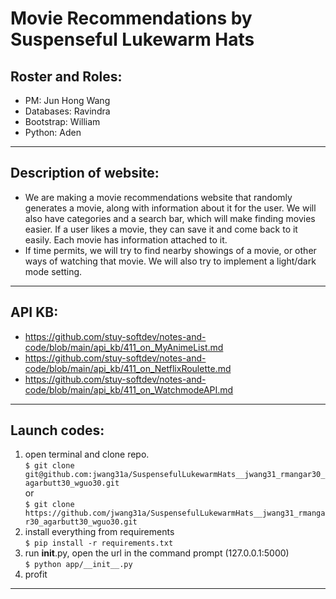 # Movie Recommendations by Suspenseful Lukewarm Hats

## Roster and Roles: 
 * PM: Jun Hong Wang  
 * Databases: Ravindra
 * Bootstrap: William
 * Python: Aden
---
## Description of website:
- We are making a movie recommendations website that randomly generates a movie, along with information about it for the user. We will also have categories and a search bar, which will make finding movies easier. If a user likes a movie, they can save it and come back to it easily. Each movie has information attached to it. 
- If time permits, we will try to find nearby showings of a movie, or other ways of watching that movie. We will also try to implement a light/dark mode setting. 
---
## API KB:
- https://github.com/stuy-softdev/notes-and-code/blob/main/api_kb/411_on_MyAnimeList.md
- https://github.com/stuy-softdev/notes-and-code/blob/main/api_kb/411_on_NetflixRoulette.md
- https://github.com/stuy-softdev/notes-and-code/blob/main/api_kb/411_on_WatchmodeAPI.md
---
## Launch codes:
1) open terminal and clone repo.  
```$ git clone git@github.com:jwang31a/SuspensefulLukewarmHats__jwang31_rmangar30_agarbutt30_wguo30.git```  
or  
```$ git clone https://github.com/jwang31a/SuspensefulLukewarmHats__jwang31_rmangar30_agarbutt30_wguo30.git```
2) install everything from requirements  
```$ pip install -r requirements.txt```
3) run __init__.py, open the url in the command prompt (127.0.0.1:5000)  
```$ python app/__init__.py```
4) profit
---
